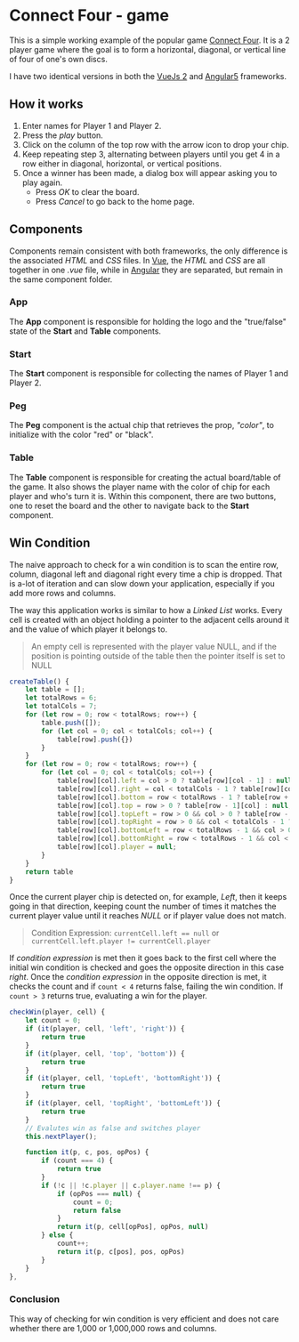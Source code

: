 # Connect Four - game

This is a simple working example of the popular game [Connect Four](https://en.wikipedia.org/wiki/Connect_Four). It is a 2 player game where the goal is to form a horizontal, diagonal, or vertical line of four of one's own discs.

I have two identical versions in both the [VueJs 2](https://vuejs.org/) and [Angular5](https://angular.io/) frameworks.

## How it works

1. Enter names for Player 1 and Player 2.
2. Press the *play* button.
3. Click on the column of the top row with the arrow icon to drop your chip.
4. Keep repeating step 3, alternating between players until you get 4 in a row either in diagonal, horizontal, or vertical positions.
5. Once a winner has been made, a dialog box will appear asking you to play again. 
	* Press  *OK* to clear the board.
	* Press *Cancel* to go back to the home page.

## Components
Components remain consistent with both frameworks, the only difference is the associated *HTML* and *CSS* files. In  [Vue](https://vuejs.org/), the *HTML* and *CSS* are all together in one *.vue* file, while in [Angular](https://angular.io/) they are separated, but remain in the same component folder.

### App
The **App** component is responsible for holding the logo and the "true/false" state of the **Start** and **Table** components.

### Start
The **Start** component is responsible for collecting the names of Player 1 and Player 2.

### Peg
The **Peg** component is the actual chip that retrieves the prop, *"color"*, to initialize with the color "red" or "black".

### Table
The **Table** component is responsible for creating the actual board/table of the game. It also shows the player name with the color of chip for each player and who's turn it is. Within this component, there are two buttons, one to reset the board and the other to navigate back to the **Start** component.


## Win Condition
The naive approach to check for a win condition is to scan the entire row, column, diagonal left and diagonal right every time a chip is dropped. That is a-lot of iteration and can slow down your application, especially if you add more rows and columns.

The way this application works is similar to how a *Linked List* works. Every cell is created with an object holding a pointer to the adjacent cells around it and the value of which player it belongs to.
> An empty cell is represented with the player value NULL, and if the position is pointing outside of the table then the pointer itself is set to NULL

```javascript
createTable() {
	let table = [];
	let totalRows = 6;
	let totalCols = 7;
	for (let row = 0; row < totalRows; row++) {
		table.push([]);
		for (let col = 0; col < totalCols; col++) {
			table[row].push({})
		}
	}
	for (let row = 0; row < totalRows; row++) {
		for (let col = 0; col < totalCols; col++) {
			table[row][col].left = col > 0 ? table[row][col - 1] : null;
			table[row][col].right = col < totalCols - 1 ? table[row][col + 1] : null;
			table[row][col].bottom = row < totalRows - 1 ? table[row + 1][col] : null;
			table[row][col].top = row > 0 ? table[row - 1][col] : null;
			table[row][col].topLeft = row > 0 && col > 0 ? table[row - 1][col - 1] : null;
			table[row][col].topRight = row > 0 && col < totalCols - 1 ? table[row - 1][col + 1] : null;
			table[row][col].bottomLeft = row < totalRows - 1 && col > 0 ? table[row + 1][col - 1] : null;
			table[row][col].bottomRight = row < totalRows - 1 && col < totalCols - 1 ? table[row + 1][col + 1] : null;
			table[row][col].player = null;
		}
	}
	return table
}
```
Once the current player chip is detected on, for example, *Left*, then it keeps going in that direction, keeping count the number of times it matches the current player value until it reaches *NULL* or if player value does not match. 
> Condition Expression: `currentCell.left == null` or `currentCell.left.player != currentCell.player`

If *condition expression* is met then it goes back to the first cell where the initial win condition is checked and goes the opposite direction in this case *right*. Once the *condition expression* in the opposite direction is met, it checks the count and if `count < 4`  returns false, failing the win condition. If `count > 3` returns true, evaluating a win for the player.


```javascript
checkWin(player, cell) {
	let count = 0;
	if (it(player, cell, 'left', 'right')) {
		return true
	}
	if (it(player, cell, 'top', 'bottom')) {
		return true
	}
	if (it(player, cell, 'topLeft', 'bottomRight')) {
		return true
	}
	if (it(player, cell, 'topRight', 'bottomLeft')) {
		return true
	}
	// Evalutes win as false and switches player
	this.nextPlayer();

	function it(p, c, pos, opPos) {
		if (count === 4) {
			return true
		}
		if (!c || !c.player || c.player.name !== p) {
			if (opPos === null) {
				count = 0;
				return false
			}
			return it(p, cell[opPos], opPos, null)
		} else {
			count++;
			return it(p, c[pos], pos, opPos)
		}
	}
},
```

### Conclusion
This way of checking for win condition is very efficient and does not care whether there are 1,000 or 1,000,000 rows and columns.
